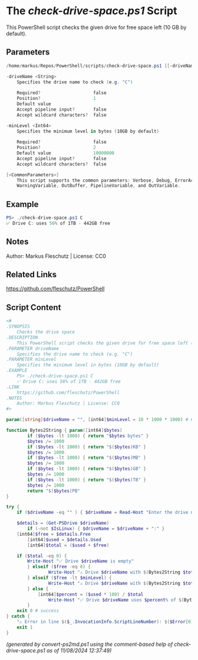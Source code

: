 The *check-drive-space.ps1* Script
===========================

This PowerShell script checks the given drive for free space left (10 GB by default).

Parameters
----------
```powershell
/home/markus/Repos/PowerShell/scripts/check-drive-space.ps1 [[-driveName] <String>] [[-minLevel] <Int64>] [<CommonParameters>]

-driveName <String>
    Specifies the drive name to check (e.g. "C")
    
    Required?                    false
    Position?                    1
    Default value                
    Accept pipeline input?       false
    Accept wildcard characters?  false

-minLevel <Int64>
    Specifies the minimum level in bytes (10GB by default)
    
    Required?                    false
    Position?                    2
    Default value                10000000
    Accept pipeline input?       false
    Accept wildcard characters?  false

[<CommonParameters>]
    This script supports the common parameters: Verbose, Debug, ErrorAction, ErrorVariable, WarningAction, 
    WarningVariable, OutBuffer, PipelineVariable, and OutVariable.
```

Example
-------
```powershell
PS> ./check-drive-space.ps1 C
✅ Drive C: uses 56% of 1TB - 442GB free

```

Notes
-----
Author: Markus Fleschutz | License: CC0

Related Links
-------------
https://github.com/fleschutz/PowerShell

Script Content
--------------
```powershell
<#
.SYNOPSIS
	Checks the drive space 
.DESCRIPTION
	This PowerShell script checks the given drive for free space left (10 GB by default).
.PARAMETER driveName
	Specifies the drive name to check (e.g. "C")
.PARAMETER minLevel
	Specifies the minimum level in bytes (10GB by default)
.EXAMPLE
	PS> ./check-drive-space.ps1 C
	✅ Drive C: uses 56% of 1TB - 442GB free
.LINK
	https://github.com/fleschutz/PowerShell
.NOTES
	Author: Markus Fleschutz | License: CC0
#>

param([string]$driveName = "", [int64]$minLevel = 10 * 1000 * 1000) # GB

function Bytes2String { param([int64]$bytes)
        if ($bytes -lt 1000) { return "$bytes bytes" }
        $bytes /= 1000
        if ($bytes -lt 1000) { return "$($bytes)KB" }
        $bytes /= 1000
        if ($bytes -lt 1000) { return "$($bytes)MB" }
        $bytes /= 1000
        if ($bytes -lt 1000) { return "$($bytes)GB" }
        $bytes /= 1000
        if ($bytes -lt 1000) { return "$($bytes)TB" }
        $bytes /= 1000
        return "$($bytes)PB"
}

try {
	if ($driveName -eq "" ) { $driveName = Read-Host "Enter the drive name to check" }

	$details = (Get-PSDrive $driveName)
        if (-not $IsLinux) { $driveName = $driveName + ":" }
	[int64]$free = $details.Free
        [int64]$used = $details.Used
        [int64]$total = ($used + $free)

	if ($total -eq 0) {
		Write-Host "✅ Drive $driveName is empty"
        } elseif ($free -eq 0) {
                Write-Host "⚠️ Drive $driveName with $(Bytes2String $total) is full"
        } elseif ($free -lt $minLevel) {
                Write-Host "⚠️ Drive $driveName with $(Bytes2String $total) is nearly full, $(Bytes2String $free) free"
        } else {
        	[int64]$percent = ($used * 100) / $total
                Write-Host "✅ Drive $driveName uses $percent% of $(Bytes2String $total) - $(Bytes2String $free) free"
        }
	exit 0 # success
} catch {
	"⚠️ Error in line $($_.InvocationInfo.ScriptLineNumber): $($Error[0])"
	exit 1
}
```

*(generated by convert-ps2md.ps1 using the comment-based help of check-drive-space.ps1 as of 11/08/2024 12:37:49)*
